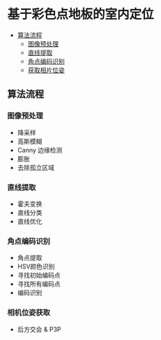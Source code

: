 # 基于彩色点地板的室内定位

- [算法流程](#算法流程)
  * [图像预处理](#图像预处理)
  * [直线提取](#直线提取)
  * [角点编码识别](#角点编码识别)
  * [获取相片位姿](#获取相片位姿)

## 算法流程
### 图像预处理
- 降采样
- 高斯模糊
- Canny 边缘检测
- 膨胀
- 去除孤立区域

### 直线提取
- 霍夫变换
- 直线分类
- 直线优化

### 角点编码识别
- 角点提取
- HSV颜色识别
- 寻找初始编码点
- 寻找所有编码点
- 编码识别

### 相机位姿获取
- 后方交会 & P3P
